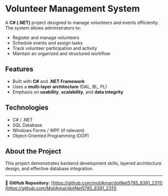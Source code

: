 # Volunteer Management System

A **C# (.NET)** project designed to manage volunteers and events efficiently.  
The system allows administrators to:

- Register and manage volunteers
- Schedule events and assign tasks
- Track volunteer participation and activity
- Maintain an organized and structured workflow

## Features
- Built with **C#** and **.NET Framework**
- Uses a **multi-layer architecture** (DAL, BL, PL)
- Emphasis on **usability**, **scalability**, and **data integrity**

## Technologies
- C# / .NET
- SQL Database
- Windows Forms / WPF (if relevant)
- Object-Oriented Programming (OOP)

## About the Project
This project demonstrates backend development skills, layered architecture design, and effective database integration.

---

🔗 **GitHub Repository:** [https://github.com/motiAmar/dotNet5785_8391_2311](https://github.com/MotiAmar/dotNet5785_8391_2311)
